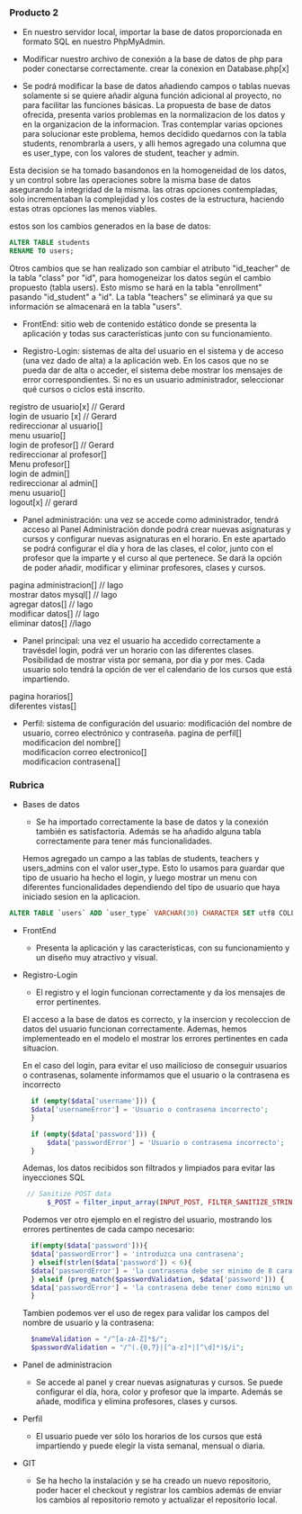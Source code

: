 ### Producto 2

- En nuestro servidor local, importar la base de datos proporcionada en formato SQL en nuestro PhpMyAdmin.
- Modificar nuestro archivo de conexión a la base de datos de php para poder conectarse correctamente.
  crear la conexion en Database.php[x]

- Se podrá modificar la base de datos añadiendo campos o tablas nuevas solamente si se quiere añadir alguna función adicional al proyecto, no para facilitar las funciones básicas.
  La propuesta de base de datos ofrecida, presenta varios problemas en la normalizacion de los datos y en la organizacion de la informacion. Tras contemplar varias opciones para solucionar
  este problema, hemos decidido quedarnos con la tabla students, renombrarla a users, y alli hemos agregado una columna que es user_type, con los valores de student, teacher y admin.

Esta decision se ha tomado basandonos en la homogeneidad de los datos, y un control sobre las operaciones sobre la misma base de datos asegurando la integridad de la misma.
las otras opciones contempladas, solo incrementaban la complejidad y los costes de la estructura, haciendo estas otras opciones las menos viables.

estos son los cambios generados en la base de datos:

```sql
ALTER TABLE students
RENAME TO users;
```

Otros cambios que se han realizado son cambiar el atributo "id_teacher" de la tabla "class" por "id", para homogeneizar los datos según el cambio propuesto (tabla users). Esto mismo se hará en la tabla "enrollment" pasando "id_student" a "id". La tabla "teachers" se eliminará ya que su información se almacenará en la tabla "users".

- FrontEnd: sitio web de contenido estático donde se presenta la aplicación y todas sus características junto con su funcionamiento.

- Registro-Login: sistemas de alta del usuario en el sistema y de acceso (una vez dado de alta) a la aplicación web. En los casos que no se pueda dar de alta o acceder, el sistema debe mostrar los mensajes de error correspondientes. Si no es un usuario administrador, seleccionar qué cursos o ciclos está inscrito.

registro de usuario[x] // Gerard <br>
login de usuario [x] // Gerard<br>
redireccionar al usuario[]<br>
menu usuario[]<br>
login de profesor[] // Gerard<br>
redireccionar al profesor[]<br>
Menu profesor[]<br>
login de admin[]<br>
redireccionar al admin[]<br>
menu usuario[]<br>
logout[x] // gerard<br>

- Panel administración: una vez se accede como administrador, tendrá acceso al Panel Administración donde podrá crear nuevas asignaturas y cursos y configurar nuevas asignaturas en el horario. En este apartado se podrá configurar el día y hora de las clases, el color, junto con el profesor que la imparte y el curso al que pertenece. Se dará la opción de poder añadir, modificar y eliminar profesores, clases y cursos.

pagina administracion[] // Iago<br>
mostrar datos mysql[] // Iago<br>
agregar datos[] // Iago<br>
modificar datos[] // Iago<br>
eliminar datos[] //Iago<br>

- Panel principal: una vez el usuario ha accedido correctamente a travésdel login, podrá ver un horario con las diferentes clases. Posibilidad de mostrar vista por semana, por dia y por mes. Cada usuario solo tendrá la opción de ver el calendario de los cursos que está impartiendo.

pagina horarios[]<br>
diferentes vistas[]<br>

- Perfil: sistema de configuración del usuario: modificación del nombre de usuario, correo electrónico y contraseña.
  pagina de perfil[]<br>
  modificacion del nombre[]<br>
  modificacion correo electronico[]<br>
  modificacion contrasena[]<br>

### Rubrica

- Bases de datos

  - Se ha importado correctamente la base de datos y la conexión también es satisfactoria. Además se ha añadido alguna tabla correctamente para tener más funcionalidades.

  Hemos agregado un campo a las tablas de students, teachers y users_admins con el valor user_type. Esto lo usamos para guardar que tipo de usuario ha hecho el login, y luego mostrar un menu con diferentes funcionalidades dependiendo del tipo de usuario que haya iniciado sesion en la aplicacion.

```sql
ALTER TABLE `users` ADD `user_type` VARCHAR(30) CHARACTER SET utf8 COLLATE utf8_general_ci NULL DEFAULT 'student' AFTER `email`;


```

- FrontEnd
  - Presenta la aplicación y las características, con su funcionamiento y un diseño muy atractivo y visual.
- Registro-Login

  - El registro y el login funcionan correctamente y da los mensajes de error pertinentes.

  El acceso a la base de datos es correcto, y la insercion y recoleccion de datos del usuario funcionan correctamente. Ademas, hemos implementeado en el modelo el mostrar los errores pertinentes en cada situacion.

  En el caso del login, para evitar el uso mailicioso de conseguir usuarios o contrasenas, solamente informamos que el usuario o la contrasena es incorrecto

  ```php
    if (empty($data['username'])) {
    $data['usernameError'] = 'Usuario o contrasena incorrecto';
    }

    if (empty($data['password'])) {
        $data['passwordError'] = 'Usuario o contrasena incorrecto';
    }
  ```

  Ademas, los datos recibidos son filtrados y limpiados para evitar las inyecciones SQL

  ```php
   // Sanitize POST data
        $_POST = filter_input_array(INPUT_POST, FILTER_SANITIZE_STRING);
  ```

  Podemos ver otro ejemplo en el registro del usuario, mostrando los errores pertinentes de cada campo necesario:

  ```php
    if(empty($data['password'])){
    $data['passwordError'] = 'introduzca una contrasena';
    } elseif(strlen($data['password']) < 6){
    $data['passwordError'] = 'la contrasena debe ser minimo de 8 caracteres';
    } elseif (preg_match($passwordValidation, $data['password'])) {
    $data['passwordError'] = 'la contrasena debe tener como minimo un valor numerico';
    }
  ```

  Tambien podemos ver el uso de regex para validar los campos del nombre de usuario y la contrasena:

  ```php
    $nameValidation = "/^[a-zA-Z]*$/";
    $passwordValidation = "/^(.{0,7}|[^a-z]*|[^\d]*)$/i";
  ```

- Panel de administracion
  - Se accede al panel y crear nuevas asignaturas y cursos. Se puede configurar el día, hora, color y profesor que la imparte. Además se añade, modifica y elimina profesores, clases y cursos.
- Perfil
  - El usuario puede ver sólo los horarios de los cursos que está impartiendo y puede elegir la vista semanal, mensual o diaria.
- GIT
  - Se ha hecho la instalación y se ha creado un nuevo repositorio, poder hacer el checkout y registrar los cambios además de enviar los cambios al repositorio remoto y actualizar el repositorio local.

